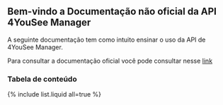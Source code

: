## Bem-vindo a Documentação não oficial da API 4YouSee Manager

A seguinte documentação tem como intuito ensinar o uso da API de 4YouSee Manager.

Para consultar a documentação oficial você pode consultar nesse [link](https://docs.4yousee.com/api)

### Tabela de conteúdo

{% include list.liquid all=true %}
